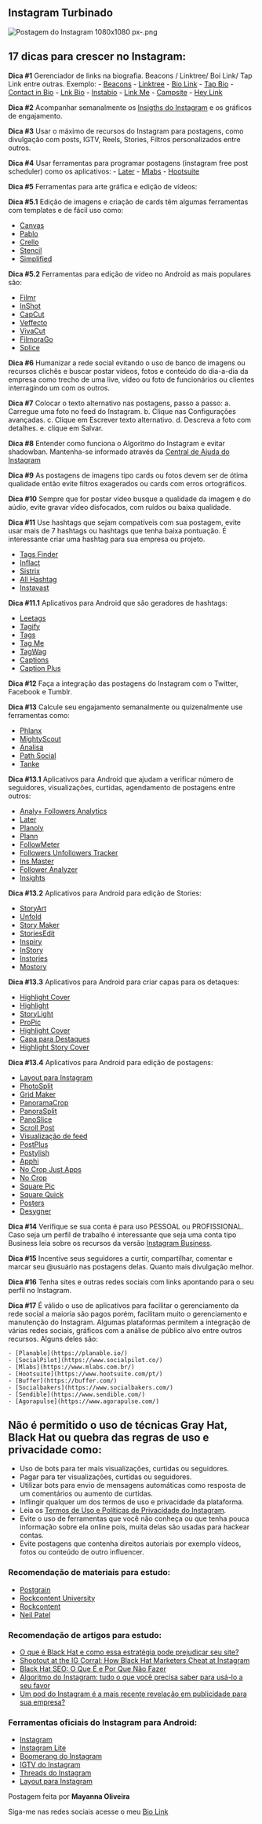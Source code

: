## Instagram Turbinado


![Postagem do Instagram 1080x1080  px-.png](https://cdn.hashnode.com/res/hashnode/image/upload/v1635104981166/0lNx0M7F6.png)

## 17 dicas  para crescer no Instagram:

**Dica #1** Gerenciador de links na biografia. Beacons / Linktree/ Boi Link/ Tap Link entre outras. Exemplo:
	- [Beacons](https://beacons.ai/mayannaoliveira)
	- [Linktree](https://linktr.ee/mayannaoliveira)
	- [Bio Link](https://mayanna.bio.link/)
	- [Tap Bio](https://tap.bio/@mayanna)
	- [Contact in Bio](https://www.contactinbio.com/)
	- [Lnk Bio](https://lnk.bio/pt/)
	- [Instabio](https://instabio.cc/)
	- [Link Me](https://linkme.bio/)
	- [Campsite](https://campsite.bio/)
	- [Hey Link](https://heylink.me/)
	
**Dica #2** Acompanhar semanalmente os [Insigths do Instagram](https://help.instagram.com/1533933820244654) e os gráficos de engajamento.

**Dica #3** Usar o máximo de recursos do Instagram para postagens, como divulgação com posts, IGTV, Reels, Stories, Filtros personalizados entre outros.

**Dica #4** Usar ferramentas para programar postagens (instagram free post scheduler) como os aplicativos:
	- [Later](https://later.com/) 
	- [Mlabs](https://www.mlabs.com.br/) 
	- [Hootsuite](https://www.hootsuite.com/pt/)

**Dica #5** Ferramentas para arte gráfica e edição de vídeos:

**Dica #5.1** Edição de imagens e criação de cards têm algumas ferramentas com templates e de fácil uso como:
- [Canvas](https://www.canva.com/) 
- [Pablo](https://pablo.buffer.com/) 
- [Crello](https://crello.com/pt/)
- [Stencil](https://getstencil.com/)
- [Simplified](https://simplified.app/)
	
**Dica #5.2** Ferramentas para edição de vídeo no Android as mais populares são:
- [Filmr](https://play.google.com/store/apps/details?id=com.filmrapp.videoeditor)
- [InShot](https://play.google.com/store/apps/details?id=com.camerasideas.instashot)
- [CapCut](https://play.google.com/store/apps/details?id=com.lemon.lvoverseas)
- [Veffecto](https://play.google.com/store/apps/details?id=com.enjoyvdedit.veffecto)
- [VivaCut](https://play.google.com/store/apps/details?id=com.videoeditorpro.android)
- [FilmoraGo](https://play.google.com/store/apps/details?id=com.wondershare.filmorago)
- [Splice](https://play.google.com/store/apps/details?id=com.splice.video.editor)

**Dica #6** Humanizar a rede social evitando o uso de banco de imagens ou recursos clichês e buscar postar vídeos, fotos e conteúdo do dia-a-dia da empresa como trecho de uma live, video ou foto de funcionários ou clientes interragindo um com os outros.

**Dica #7** Colocar o texto alternativo nas postagens, passo a passo:
a. Carregue uma foto no feed do Instagram.
b. Clique nas Configurações avançadas.
c. Clique em Escrever texto alternativo.
d. Descreva a foto com detalhes. 
e. clique em Salvar.

**Dica #8** Entender como funciona o Algoritmo do Instagram e evitar shadowban. Mantenha-se informado através da [Central de Ajuda do Instagram](https://help.instagram.com) 

**Dica #9** As postagens de imagens tipo cards ou fotos devem ser de ótima qualidade então evite filtros exagerados ou cards com erros ortográficos.

**Dica #10** Sempre que for postar vídeo busque a qualidade da imagem e do aúdio, evite gravar vídeo disfocados, com ruídos ou baixa qualidade.

**Dica #11** Use hashtags que sejam compatíveis com sua postagem, evite usar mais de 7 hashtags ou hashtags que tenha baixa pontuação. É interessante criar uma hashtag para sua empresa ou projeto.

- [Tags Finder](https://www.tagsfinder.com/pt-br/)
- [Inflact](https://inflact.com/tools/instagram-hashtag-generator/)
- [Sistrix](https://app.sistrix.com/en/instagram-hashtags)
- [All Hashtag](https://www.all-hashtag.com/hashtag-generator.php)
- [Instavast](https://instavast.com/instagram-hashtag-generator/)	

**Dica #11.1** Aplicativos para Android que são geradores de hashtags:

- [Leetags](https://play.google.com/store/apps/details?id=com.leetags)
- [Tagify](https://play.google.com/store/apps/details?id=com.gongadev.hashtagram)
- [Tags](https://play.google.com/store/apps/details?id=com.sunraylabs.socialtags)
- [Tag Me](https://play.google.com/store/apps/details?id=com.joetschn.tag.me)
- [TagWag](https://play.google.com/store/apps/details?id=ai.tagwag.caption)
- [Captions](https://play.google.com/store/apps/details?id=com.caption.for.instagram.photos)
- [Caption Plus](https://play.google.com/store/apps/details?id=nbots.com.captionplus)

**Dica #12** Faça a integração das postagens do Instagram com o Twitter, Facebook e Tumblr.

**Dica #13** Calcule seu engajamento semanalmente ou quizenalmente use ferramentas como:

- [Phlanx](https://phlanx.com/engagement-calculator)
- [MightyScout](https://mightyscout.com/engagement-calculator)
- [Analisa](https://analisa.io/InstagramAnalytics-embed-code-widget)
- [Path Social](https://www.pathsocial.com/instagram-engagement-calculator)
- [Tanke](https://www.tanke.fr/en/instagram-engagement-rate-calculator-2)
	
	
**Dica #13.1**  Aplicativos para Android que ajudam a verificar número de seguidores, visualizações, curtidas, agendamento de postagens entre outros:

- [Analy+ Followers Analytics](https://play.google.com/store/apps/details?id=com.analyplus.app)
- [Later](https://play.google.com/store/apps/details?id=me.latergram.latergramme)
- [Planoly](https://play.google.com/store/apps/details?id=com.planoly.android)
- [Plann](https://play.google.com/store/apps/details?id=com.webhaus.planyourgramScheduler)
- [FollowMeter](https://play.google.com/store/apps/details?id=com.beakerapps.instameter2)
- [Followers Unfollowers Tracker](https://play.google.com/store/apps/details?id=com.unfollowers.likes.tracker)
-  [Ins Master](https://play.google.com/store/apps/details?id=com.ins.reports.analyzer.insta.followers.tracker)
- [Follower Analyzer](https://play.google.com/store/apps/details?id=com.maximolab.followeranalyzer)
-  [Insights](https://play.google.com/store/apps/details?id=followers.tracker.instagram.analyzer)
	
**Dica #13.2**  Aplicativos para Android para edição de Stories:

- [StoryArt](https://play.google.com/store/apps/details?id=com.ryzenrise.storyart)
-  [Unfold](https://play.google.com/store/apps/details?id=com.moonlab.unfold)
-  [Story Maker](https://play.google.com/store/apps/details?id=com.m3apps.storymaker)
-  [StoriesEdit](https://play.google.com/store/apps/details?id=com.planoly.storiesedit)
-  [Inspiry](https://play.google.com/store/apps/details?id=app.inspiry)
-  [InStory](https://play.google.com/store/apps/details?id=darkmode.theme.ig.sms.fb.android)
- [Instories](https://play.google.com/store/apps/details?id=io.instories)
-  [Mostory](https://play.google.com/store/apps/details?id=com.cerdillac.animatedstorymaker)

**Dica #13.3** Aplicativos para Android para criar capas para os detaques:

- [Highlight Cover](https://play.google.com/store/apps/details?id=com.ryzenrise.storyhighlightmaker)
- [Highlight](https://play.google.com/store/apps/details?id=mobi.highlight.app)
- [StoryLight](https://play.google.com/store/apps/details?id=com.highlight.cover.maker.for.instagram.story.creator.storylight)
- [ProPic](https://play.google.com/store/apps/details?id=com.circle.profile.picture.border.maker.dp.instagram)
- [Highlight Cover](https://play.google.com/store/apps/details?id=io.inspiringapps.highlights.covers.instagram.story)
- [Capa para Destaques](https://play.google.com/store/apps/details?id=com.Creative.Story.Highlight.Icons.Cover.Maker.App)
- [Highlight Story Cover](https://play.google.com/store/apps/details?id=highlight.covermaker.instagram.storyicons.logo.highlightapp)

**Dica #13.4** Aplicativos para Android para edição de postagens:

- [Layout para Instagram](https://play.google.com/store/apps/details?id=com.instagram.layout)
- [PhotoSplit](https://play.google.com/store/apps/details?id=co.techpositive.photosplit)
- [Grid Maker](https://play.google.com/store/apps/details?id=com.wrongturn.ninecutforinstagram)
- [PanoramaCrop](https://play.google.com/store/apps/details?id=pt.muffin.instapanorama)
- [PanoraSplit](https://play.google.com/store/apps/details?id=co.techpositive.panoramasplit)
- [PanoSlice](https://play.google.com/store/apps/details?id=com.panoslice.panoslicepro)
- [Scroll Post](https://play.google.com/store/apps/details?id=com.scroll.post.for.instagram.panorama.caro)
- [Visualização de feed](https://play.google.com/store/apps/details?id=com.charlyberthet.instagramfeedpreview)
- [PostPlus](https://play.google.com/store/apps/details?id=com.post.maker.for.instagram.socialmedia.creator.postplus)
- [Postylish](https://play.google.com/store/apps/details?id=com.gongadev.postylish)
- [Apphi](https://play.google.com/store/apps/details?id=com.apphi.android.post)
- [No Crop Just Apps](https://play.google.com/store/apps/details?id=com.no.crop.app.for.whatsapp.instagram)
- [No Crop](https://play.google.com/store/apps/details?id=com.rcplatform.nocrop)
- [Square Pic](https://play.google.com/store/apps/details?id=nocrop.photoeditor.squarepic)
- [Square Quick](https://play.google.com/store/apps/details?id=nocrop.photoeditor.squarequick)
- [Posters](https://play.google.com/store/apps/details?id=com.kvadgroup.posters)
- [Desygner](https://play.google.com/store/apps/details?id=com.delgeo.desygner)

**Dica #14** Verifique se sua conta é para uso PESSOAL ou PROFISSIONAL. Caso seja um perfil de trabalho é interessante que seja uma conta tipo Business leia sobre os recursos da versão [Instagram Business](https://business.instagram.com/?locale=pt_BR).

**Dica #15** Incentive seus seguidores a curtir, compartilhar, comentar e marcar seu @usuário nas postagens delas. Quanto mais divulgação melhor.

**Dica #16** Tenha sites e outras redes sociais com links apontando para o seu perfil no Instagram.

**Dica #17** É válido o uso de aplicativos para facilitar o gerenciamento da rede social a maioria são pagos porém, facilitam muito o gerenciamento e manutenção do Instagram. Algumas plataformas permitem a integração de várias redes sociais, gráficos com a análise de público alvo entre outros recursos. Alguns deles são:

	- [Planable](https://planable.io/)
	- [SocialPilot](https://www.socialpilot.co/)
	- [Mlabs](https://www.mlabs.com.br/)
	- [Hootsuite](https://www.hootsuite.com/pt/)
	- [Buffer](https://buffer.com/)
	- [Socialbakers](https://www.socialbakers.com/)
	- [Sendible](https://www.sendible.com/)
	- [Agorapulse](https://www.agorapulse.com/)

## Não é permitido o uso de técnicas Gray Hat, Black Hat ou quebra das regras de uso e privacidade como:
- Uso de bots para ter mais visualizações, curtidas ou seguidores.
- Pagar para ter visualizações, curtidas ou seguidores.
- Utilizar bots para envio de mensagens automáticas como resposta de um comentários ou aumento de curtidas.
- Inflingir qualquer um dos termos de uso e privacidade da plataforma.
- Leia os [Termos de Uso e Políticas de Privacidade do Instagram](https://pt-br.facebook.com/help/instagram/478745558852511).
- Evite o uso de ferramentas que você não conheça ou que tenha pouca informação sobre ela online pois, muita delas são usadas para hackear contas.
- Evite postagens que contenha direitos autoriais por exemplo vídeos, fotos ou conteúdo de outro influencer.

### Recomendação de materiais para estudo:

- [Postgrain](https://postgrain.com/materiais)
- [Rockcontent University](https://university.br.rockcontent.com)
- [Rockcontent](https://rockcontent.com/br/recursos)
- [Neil Patel](https://neilpatel.com/br/blog)

### Recomendação de artigos para estudo:

- [O que é Black Hat e como essa estratégia pode prejudicar seu site?](https://rockcontent.com/br/blog/black-hat)
- [Shootout at the IG Corral: How Black Hat Marketers Cheat at Instagram](https://www.eminentseo.com/blog/ig-corral-black-hat-marketers-cheat-instagram)
- [Black Hat SEO: O Que É e Por Que Não Fazer](https://neilpatel.com/br/blog/black-hat-seo-desvendado-7-taticas-absurdas-que-geraram-grandes-resultados)
- [Algoritmo do Instagram: tudo o que você precisa saber para usá-lo a seu favor](https://blog.bume.com/algoritmo-do-instagram)
- [Um pod do Instagram é a mais recente revelação em publicidade para sua empresa?](https://www.criatura.com.br/social-media/um-pod-do-instagram-e-a-mais-recente-revelacao-em-publicidade-para-sua-empresa)

### Ferramentas oficiais do Instagram para Android:

- [Instagram](https://play.google.com/store/apps/details?id=com.instagram.android)
- [Instagram Lite](https://play.google.com/store/apps/details?id=com.instagram.lite)
- [Boomerang do Instagram](https://play.google.com/store/apps/details?id=com.instagram.boomerang)
- [IGTV do Instagram](https://play.google.com/store/apps/details?id=com.instagram.igtv)
- [Threads do Instagram](https://play.google.com/store/apps/details?id=com.instagram.threadsapp)
- [Layout para Instagram](https://play.google.com/store/apps/details?id=com.instagram.layout)
 

 Postagem feita por **Mayanna Oliveira**
 
 Siga-me nas redes sociais acesse o meu [Bio Link](https://mayanna.bio.link/)